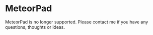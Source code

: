 MeteorPad
=========

MeteorPad is no longer supported. Please contact me if you have any questions, thoughts or ideas.
